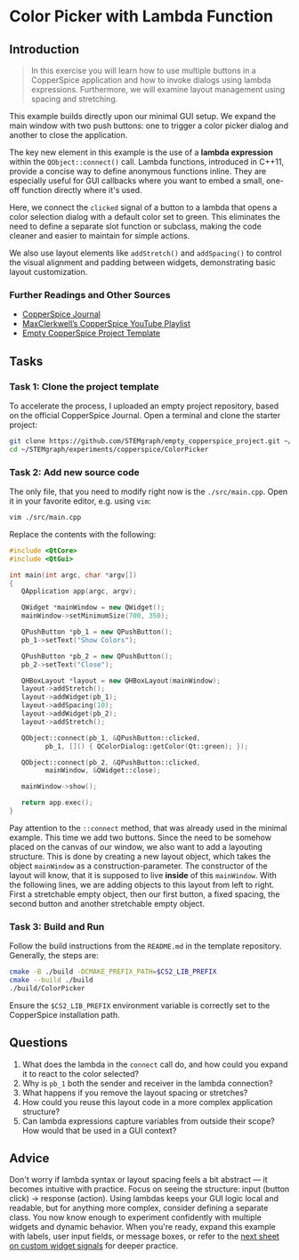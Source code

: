 <!---
{
  "id": "fb98095a-0ef6-465a-886a-e8b9e3cad876",
  "depends_on": ["AND", "58818b9a-23fe-4cf2-83f4-08bc3ff1cff5", "a8abf235-1dcb-4234-89bd-b380e96b5378"],
  "author": "Stephan Bökelmann",
  "first_used": "2025-05-20",
  "keywords": ["CopperSpice", "GUI", "C++", "lambda", "QColorDialog"]
}
--->

# Color Picker with Lambda Function 

## Introduction 

> In this exercise you will learn how to use multiple buttons in a CopperSpice application and how to invoke dialogs using lambda expressions. Furthermore, we will examine layout management using spacing and stretching.

This example builds directly upon our minimal GUI setup. We expand the main window with two push buttons: one to trigger a color picker dialog and another to close the application.

The key new element in this example is the use of a **lambda expression** within the `QObject::connect()` call. Lambda functions, introduced in C++11, provide a concise way to define anonymous functions inline. They are especially useful for GUI callbacks where you want to embed a small, one-off function directly where it's used.

Here, we connect the `clicked` signal of a button to a lambda that opens a color selection dialog with a default color set to green. This eliminates the need to define a separate slot function or subclass, making the code cleaner and easier to maintain for simple actions.

We also use layout elements like `addStretch()` and `addSpacing()` to control the visual alignment and padding between widgets, demonstrating basic layout customization.

### Further Readings and Other Sources

* [CopperSpice Journal](https://journal.copperspice.com/)
* [MaxClerkwell’s CopperSpice YouTube Playlist](https://www.youtube.com/playlist?list=PLwW_X4nvqRnxfwo7tXsC3Szu-gc4sv1mp)
* [Empty CopperSpice Project Template](https://github.com/STEMgraph/empty_copperspice_project)

## Tasks

### Task 1: Clone the project template

To accelerate the process, I uploaded an empty project repository, based on the official CopperSpice Journal.
Open a terminal and clone the starter project:

```sh
git clone https://github.com/STEMgraph/empty_copperspice_project.git ~/STEMgraph/experiments/copperspice/ColorPicker
cd ~/STEMgraph/experiments/copperspice/ColorPicker
```

### Task 2: Add new source code

The only file, that you need to modify right now is the `./src/main.cpp`. Open it in your favorite editor, e.g. using `vim`:

```sh
vim ./src/main.cpp
```

Replace the contents with the following:

```cpp
#include <QtCore>
#include <QtGui>

int main(int argc, char *argv[])
{
   QApplication app(argc, argv);

   QWidget *mainWindow = new QWidget();
   mainWindow->setMinimumSize(700, 350);

   QPushButton *pb_1 = new QPushButton();
   pb_1->setText("Show Colors");

   QPushButton *pb_2 = new QPushButton();
   pb_2->setText("Close");

   QHBoxLayout *layout = new QHBoxLayout(mainWindow);
   layout->addStretch();
   layout->addWidget(pb_1);
   layout->addSpacing(10);
   layout->addWidget(pb_2);
   layout->addStretch();

   QObject::connect(pb_1, &QPushButton::clicked,
         pb_1, []() { QColorDialog::getColor(Qt::green); });

   QObject::connect(pb_2, &QPushButton::clicked,
         mainWindow, &QWidget::close);

   mainWindow->show();

   return app.exec();
}
```

Pay attention to the `::connect` method, that was already used in the minimal example. 
This time we add two buttons. 
Since the need to be somehow placed on the canvas of our window, we also want to add a layouting structure. 
This is done by creating a new layout object, which takes the object `mainWindow` as a construction-parameter.
The constructor of the layout will know, that it is supposed to live __inside__ of this `mainWindow`. 
With the following lines, we are adding objects to this layout from left to right. 
First a stretchable empty object, then our first button, a fixed spacing, the second button and another stretchable empty object. 

### Task 3: Build and Run

Follow the build instructions from the `README.md` in the template repository. Generally, the steps are:

```sh
cmake -B ./build -DCMAKE_PREFIX_PATH=$CS2_LIB_PREFIX
cmake --build ./build
./build/ColorPicker
```

Ensure the `$CS2_LIB_PREFIX` environment variable is correctly set to the CopperSpice installation path.

## Questions

1. What does the lambda in the `connect` call do, and how could you expand it to react to the color selected?
2. Why is `pb_1` both the sender and receiver in the lambda connection?
3. What happens if you remove the layout spacing or stretches?
4. How could you reuse this layout code in a more complex application structure?
5. Can lambda expressions capture variables from outside their scope? How would that be used in a GUI context?

## Advice

Don't worry if lambda syntax or layout spacing feels a bit abstract — it becomes intuitive with practice. Focus on seeing the structure: input (button click) → response (action). Using lambdas keeps your GUI logic local and readable, but for anything more complex, consider defining a separate class. You now know enough to experiment confidently with multiple widgets and dynamic behavior. When you're ready, expand this example with labels, user input fields, or message boxes, or refer to the [next sheet on custom widget signals](#) for deeper practice.

